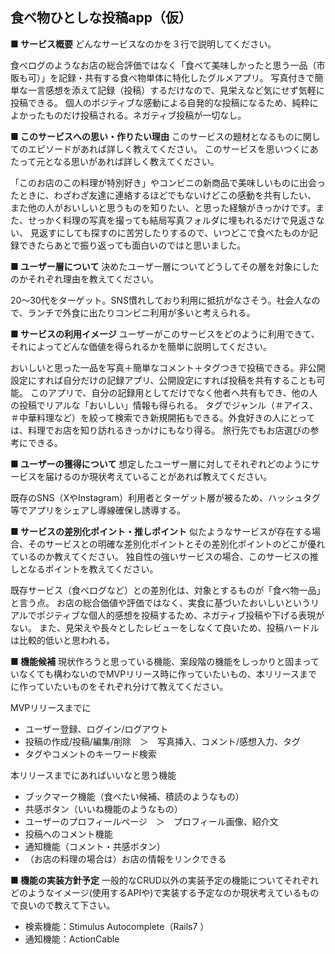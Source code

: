 ## 食べ物ひとしな投稿app（仮）
**■ サービス概要**
どんなサービスなのかを３行で説明してください。

食べログのようなお店の総合評価ではなく「食べて美味しかったと思う一品（市販も可）」を記録・共有する食べ物単体に特化したグルメアプリ。
写真付きで簡単な一言感想を添えて記録（投稿）するだけなので、見栄えなど気にせず気軽に投稿できる。
個人のポジティブな感動による自発的な投稿になるため、純粋によかったものだけ投稿される。ネガティブ投稿が一切なし。

**■ このサービスへの思い・作りたい理由**
このサービスの題材となるものに関してのエピソードがあれば詳しく教えてください。
このサービスを思いつくにあたって元となる思いがあれば詳しく教えてください。

「このお店のこの料理が特別好き」やコンビニの新商品で美味しいものに出会ったときに、わざわざ友達に連絡するほどでもないけどこの感動を共有したい、
また他の人がおいしいと思うものを知りたい、と思った経験がきっかけです。また、せっかく料理の写真を撮っても結局写真フォルダに埋もれるだけで見返さない、
見返すにしても探すのに苦労したりするので、いつどこで食べたものか記録できたらあとで振り返っても面白いのではと思いました。

**■ ユーザー層について**
決めたユーザー層についてどうしてその層を対象にしたのかそれぞれ理由を教えてください。

20〜30代をターゲット。SNS慣れしており利用に抵抗がなさそう。社会人なので、ランチで外食に出たりコンビニ利用が多いと考えられる。

**■ サービスの利用イメージ**
ユーザーがこのサービスをどのように利用できて、それによってどんな価値を得られるかを簡単に説明してください。

おいしいと思った一品を写真＋簡単なコメント＋タグつきで投稿できる。非公開設定にすれば自分だけの記録アプリ、公開設定にすれば投稿を共有することも可能。
このアプリで、自分の記録用としてだけでなく他者へ共有もでき、他の人の投稿でリアルな「おいしい」情報も得られる。
タグでジャンル（＃アイス、＃中華料理など）を絞って検索でき新規開拓もできる。外食好きの人にとっては、料理でお店を知り訪れるきっかけにもなり得る。
旅行先でもお店選びの参考にできる。

**■ ユーザーの獲得について**
想定したユーザー層に対してそれぞれどのようにサービスを届けるのか現状考えていることがあれば教えてください。

既存のSNS（XやInstagram）利用者とターゲット層が被るため、ハッシュタグ等でアプリをシェアし導線確保し誘導する。

**■ サービスの差別化ポイント・推しポイント**
似たようなサービスが存在する場合、そのサービスとの明確な差別化ポイントとその差別化ポイントのどこが優れているのか教えてください。
独自性の強いサービスの場合、このサービスの推しとなるポイントを教えてください。

既存サービス（食べログなど）との差別化は、対象とするものが「食べ物一品」と言う点。
お店の総合価値や評価ではなく、実食に基づいたおいしいというリアルでポジティブな個人的感想を投稿するため、ネガティブ投稿や下げる表現がない。
また、見栄えや長々としたレビューをしなくて良いため、投稿ハードルは比較的低いと思われる。

**■ 機能候補**
現状作ろうと思っている機能、案段階の機能をしっかりと固まっていなくても構わないのでMVPリリース時に作っていたいもの、本リリースまでに作っていたいものをそれぞれ分けて教えてください。

MVPリリースまでに
- ユーザー登録、ログイン/ログアウト
- 投稿の作成/投稿/編集/削除　＞　写真挿入、コメント/感想入力、タグ
- タグやコメントのキーワード検索

本リリースまでにあればいいなと思う機能
- ブックマーク機能（食べたい候補、積読のようなもの）
- 共感ボタン（いいね機能のようなもの）
- ユーザーのプロフィールページ　＞　プロフィール画像、紹介文
- 投稿へのコメント機能
- 通知機能（コメント・共感ボタン）
- （お店の料理の場合は）お店の情報をリンクできる

**■ 機能の実装方針予定**
一般的なCRUD以外の実装予定の機能についてそれぞれどのようなイメージ(使用するAPIや)で実装する予定なのか現状考えているもので良いので教えて下さい。

- 検索機能：Stimulus Autocomplete（Rails7 ）
- 通知機能：ActionCable
